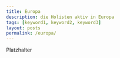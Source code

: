 ```yaml
---
title: Europa
description: die Holisten aktiv in Europa
tags: [keyword1, keyword2, keyword3]
layout: posts
permalink: /europa/
---
```

Platzhalter